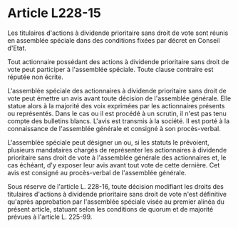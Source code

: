 # Article L228-15

Les titulaires d'actions à dividende prioritaire sans droit de vote sont réunis en assemblée spéciale dans des conditions fixées par décret en Conseil d'Etat.

Tout actionnaire possédant des actions à dividende prioritaire sans droit de vote peut participer à l'assemblée spéciale. Toute clause contraire est réputée non écrite.

L'assemblée spéciale des actionnaires à dividende prioritaire sans droit de vote peut émettre un avis avant toute décision de l'assemblée générale. Elle statue alors à la majorité des voix exprimées par les actionnaires présents ou représentés. Dans le cas ou il est procédé à un scrutin, il n'est pas tenu compte des bulletins blancs. L'avis est transmis à la société. Il est porté à la connaissance de l'assemblée générale et consigné à son procès-verbal.

L'assemblée spéciale peut désigner un ou, si les statuts le prévoient, plusieurs mandataires chargés de représenter les actionnaires à dividende prioritaire sans droit de vote à l'assemblée générale des actionnaires et, le cas échéant, d'y exposer leur avis avant tout vote de cette dernière. Cet avis est consigné au procès-verbal de l'assemblée générale.

Sous réserve de l'article L. 228-16, toute décision modifiant les droits des titulaires d'actions à dividende prioritaire sans droit de vote n'est définitive qu'après approbation par l'assemblée spéciale visée au premier alinéa du présent article, statuant selon les conditions de quorum et de majorité prévues à l'article L. 225-99.
